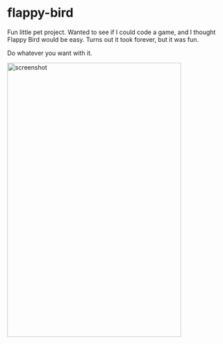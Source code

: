# flappy-bird

Fun little pet project. Wanted to see if I could code a game, and I thought Flappy Bird would be easy. Turns out it took forever, but it was fun.

Do whatever you want with it.

<img width="400" height="630" alt="screenshot" src="https://github.com/user-attachments/assets/c378636b-0426-4828-bb3d-c577ec245fff" />